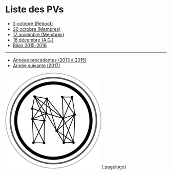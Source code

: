 <!-- TITLE: 2016 -->
<!-- SUBTITLE: Réunions de 2016 -->

# Liste des PVs
* [2 octobre (Reboot)](2016/10-02)
* [20 octobre (Membres)](2016/10-20)
* [17 novembre (Membres)](2016/11-17)
* [18 décembre (A.G.)](2016/12-18)
* [Bilan 2015-2016](2016/bilan)

--- 

* [Années précédentes (2013 à 2015)](https://wiki-old.neutrinet.be/Category:Event.html)
* [Année suivante (2017)](2017)

![Logo](/uploads/logo.png "Logo"){.pagelogo}